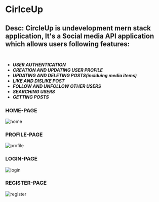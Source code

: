 <h1>CirlceUp</h1>

<h2>Desc: CircleUp is undevelopment mern stack application, It's a Social media API application which allows users following features:<br><br></h2>
 
 <h5>
 <ul>
   <li> USER AUTHENTICATION </li>
   <li> CREATION AND UPDATING USER PROFILE </li>
   <li> UPDATING AND DELETING POSTS(inclduing media items) </li>
   <li>LIKE AND DISLIKE POST</li>
   <li>FOLLOW AND UNFOLLOW OTHER USERS</li>
   <li>SEARCHING USERS</li>
   <li>GETTING POSTS</li>
 </ul>
</h5>

<h3> HOME-PAGE </h3>

![home](https://user-images.githubusercontent.com/96586030/225401466-397e9c15-1df2-44b8-b5e6-f68ebd01a206.png)

<H3> PROFILE-PAGE </H3>

![profile](https://user-images.githubusercontent.com/96586030/225401772-de5ea0dd-c188-43a8-b70f-229db168bb2d.png)

<H3> LOGIN-PAGE </H3>

![login](https://user-images.githubusercontent.com/96586030/225401838-5d37a8fe-afa0-4731-886a-e6742f76acfa.png)

<H3> REGISTER-PAGE </H3>

![register](https://user-images.githubusercontent.com/96586030/225401911-63670474-f298-4466-bcbd-996a8839a247.png)






